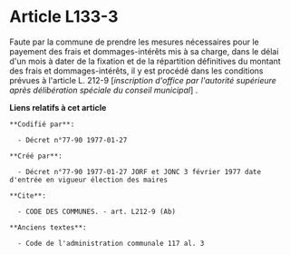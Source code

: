 # Article L133-3

Faute par la commune de prendre les mesures nécessaires pour le payement des frais et dommages-intérêts mis à sa charge, dans
le délai d'un mois à dater de la fixation et de la répartition définitives du montant des frais et dommages-intérêts, il y
est procédé dans les conditions prévues à l'article L. 212-9 [*inscription d'office par l'autorité supérieure après
délibération spéciale du conseil municipal*] .

**Liens relatifs à cet article**

	**Codifié par**:

	  - Décret n°77-90 1977-01-27

	**Créé par**:

	  - Décret n°77-90 1977-01-27 JORF et JONC 3 février 1977 date d'entrée en vigueur élection des maires

	**Cite**:

	  - CODE DES COMMUNES. - art. L212-9 (Ab)

	**Anciens textes**:

	  - Code de l'administration communale 117 al. 3
